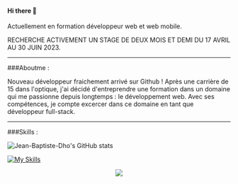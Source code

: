 #### Hi there 👋

Actuellement en formation développeur web et web mobile.

RECHERCHE ACTIVEMENT UN STAGE DE DEUX MOIS ET DEMI DU 17 AVRIL AU 30 JUIN 2023.
***
###Aboutme :

Nouveau développeur fraichement arrivé sur Github !
Après une carrière de 15 dans l'optique, j'ai décidé d'entreprendre une formation dans un domaine qui me passionne depuis longtemps : le développement web.
Avec ses compétences, je compte excercer dans ce domaine en tant que développeur full-stack.
***
###Skills :

![Jean-Baptiste-Dho's GitHub stats](https://github-readme-stats.vercel.app/api?username=Jean-Baptiste-Dho&show_icons=true&theme=radical)

[![My Skills](https://skillicons.dev/icons?i=js,html,css)](https://skillicons.dev)
<p align="center">
  <a href="https://skillicons.dev">
    <img src="[https://skillicons.dev/icons?i=git,kubernetes,docker,c,vim](https://skillicons.dev/icons?i=js,html,css)](https://skillicons.dev)" />
  </a>
</p>


 

<!--
**Jean-Baptiste-Dho/Jean-Baptiste-Dho** is a ✨ _special_ ✨ repository because its `README.md` (this file) appears on your GitHub profile.

Here are some ideas to get you started:

- 🔭 I’m currently working on ...
- 🌱 I’m currently learning ...
- 👯 I’m looking to collaborate on ...
- 🤔 I’m looking for help with ...
- 💬 Ask me about ...
- 📫 How to reach me: ...
- 😄 Pronouns: ...
- ⚡ Fun fact: ...
-->
